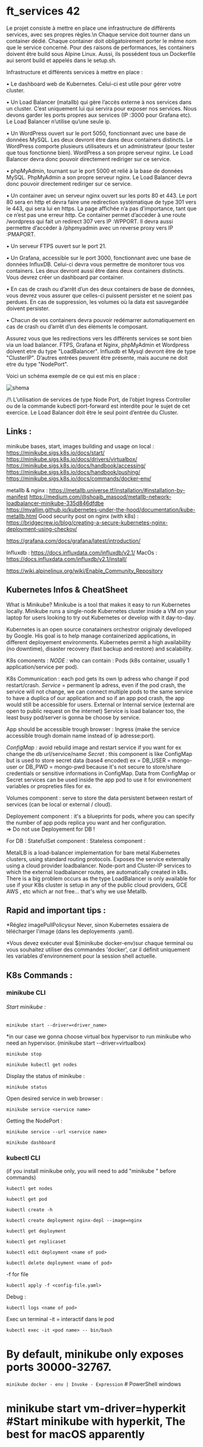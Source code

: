 # ft_services 42

Le projet consiste à mettre en place une infrastructure de différents services, avec ses propres règles.\n
Chaque service doit tourner dans un container dédié.
Chaque container doit obligatoirement porter le même nom que le service concerné.
Pour des raisons de performances, les containers doivent être build sous Alpine Linux.
Aussi, ils possédent tous un Dockerfile aui seront build et appelés dans le setup.sh.

Infrastructure et différents services à mettre en place :

• Le dashboard web de Kubernetes. Celui-ci est utile pour gérer votre cluster.

• Un Load Balancer (matallb) qui gère l’accès externe à nos services dans un cluster.
C’est uniquement lui qui servira pour exposer nos services. 
Nous devons garder les ports propres aux services (IP :3000 pour Grafana etc). 
Le Load Balancer n’utilise qu’une seule ip.

• Un WordPress ouvert sur le port 5050, fonctionnant avec une base de données MySQL. 
Les deux devront être dans deux containers distincts.
Le WordPress comporte plusieurs utilisateurs et un administrateur (pour tester que tous fonctionne bien).
WordPress a son propre serveur nginx.
Le Load Balancer devra donc pouvoir directement rediriger sur ce service.

• phpMyAdmin, tournant sur le port 5000 et relié à la base de données MySQL.
PhpMyAdmin a son propre serveur nginx. 
Le Load Balancer devra donc pouvoir directement rediriger sur ce service.

• Un container avec un serveur nginx ouvert sur les ports 80 et 443. 
Le port 80 sera en http et devra faire une redirection systématique de type 301 vers le 443, qui sera lui en https.
La page affichée n’a pas d’importance, tant que ce n’est pas une erreur http.
Ce container permet d’accéder à une route /wordpress qui fait un redirect 307 vers IP :WPPORT.
Il devra aussi permettre d’accéder à /phpmyadmin avec un reverse proxy vers IP :PMAPORT.

• Un serveur FTPS ouvert sur le port 21. 

• Un Grafana, accessible sur le port 3000, fonctionnant avec une base de données InfluxDB. 
Celui-ci devra vous permettre de monitorer tous vos containers. 
Les deux devront aussi être dans deux containers distincts. 
Vous devrez créer un dashboard par container.

• En cas de crash ou d’arrêt d’un des deux containers de base de données, vous
devrez vous assurer que celles-ci puissent persister et ne soient pas perdues. 
En cas de suppression, les volumes où la data est sauvegardée doivent persister.

• Chacun de vos containers devra pouvoir redémarrer automatiquement en cas de
crash ou d’arrêt d’un des éléments le composant.

Assurez vous que les redirections vers les différents services se sont bien via un load balancer. 
FTPS, Grafana et Nginx, phpMyAdmin et Wordpress doivent etre du type "LoadBalancer". 
Influxdb et Mysql devront être de type "ClusterIP". D’autres entrées
peuvent être présente, mais aucune ne doit etre du type "NodePort".

Voici un schéma exemple de ce qui est mis en place :

![shema](https://github.com/nnieddu/ft_services/blob/main/shema.png)

/!\ L’utilisation de services de type Node Port, de l’objet Ingress
Controller ou de la commande kubectl port-forward est interdite pour le sujet de cet exercice.
Le Load Balancer doit être le seul point d’entrée du Cluster.

## Links :
minikube bases, start, images building and usage on local :
https://minikube.sigs.k8s.io/docs/start/
https://minikube.sigs.k8s.io/docs/drivers/virtualbox/
https://minikube.sigs.k8s.io/docs/handbook/accessing/
https://minikube.sigs.k8s.io/docs/handbook/pushing/
https://minikube.sigs.k8s.io/docs/commands/docker-env/

metallb & nginx :
https://metallb.universe.tf/installation/#installation-by-manifest
https://medium.com/@shoaib_masood/metallb-network-loadbalancer-minikube-335d846dfdbe
https://mvallim.github.io/kubernetes-under-the-hood/documentation/kube-metallb.html
Good security post on nginx (with k8s) : https://bridgecrew.io/blog/creating-a-secure-kubernetes-nginx-deployment-using-checkov/ 

https://grafana.com/docs/grafana/latest/introduction/

Influxdb :
https://docs.influxdata.com/influxdb/v2.1/
MacOs : https://docs.influxdata.com/influxdb/v2.1/install/

https://wiki.alpinelinux.org/wiki/Enable_Community_Repository

## Kubernetes Infos & CheatSheet

What is Minikube?
Minikube is a tool that makes it easy to run Kubernetes locally. Minikube runs a single-node Kubernetes cluster inside a VM on your laptop for users looking to try out Kubernetes or develop with it day-to-day.

Kubernetes is an open source conatainers orchestror originaly develloped by Google.
His goal is to help manage containerized applications, in different deployement environments.
Kubernetes permit a high availability (no downtime), disaster recovery (fast backup and restore) and scalability.

K8s comonents :
*NODE :* who can contain : Pods (k8s container, usually 1 application/service per pod).

K8s Communication : each pod gets its own Ip adress who change if pod restart/crash.
*Service* = permanent Ip adress, even if the pod crash, the service will not change, we can connect multiple pods to the same service to have a duplica
of our application and so if an app pod crash, the app would still be accessible for users.
External or Internal service (external are open to public request on the internet)
Service is load balancer too, the least busy pod/server is gonna be choose by service. 

App should be accessible trough browser : Ingress (make the service accessible trough domain name instead of ip adresse:port).

*ConfigMap :* avoid rebuild image and restart service if you want for ex change the db url/service/name
*Secret :* this component is like ConfigMap but is used to store secret data (base4 encoded) ex = DB_USER = mongo-user or DB_PWD = mongo-pwd
because it's not secure to store/share credentials or sensitive informations in ConfigMap.
Data from ConfigMap or Secret services can be used inside the app pod to use it for environement variables or propreties files for ex.

Volumes component : serve to store the data persistent between restart of services (can be local or external / cloud).

Deployement component : it's a blueprints for pods, where you can specify the number of app pods replica you want and her configuration.  
=> Do not use Deployement for DB !

For DB :
StatefulSet component : 
Stateless component :


MetalLB is a load-balancer implementation for bare metal Kubernetes clusters, using standard routing protocols.
Exposes the service externally using a cloud provider loadbalancer. Node-port and Cluster-IP services to which the external loadbalancer routes, are automatically created in k8s. There is a big problem occurs as the type LoadBalancer is only available for use if your K8s cluster is setup in any of the public cloud providers, GCE AWS , etc which ar not free... that's why we use Metallb.

## Rapid and important tips : 
*Réglez imagePullPolicysur Never, sinon Kubernetes essaiera de télécharger l'image (dans les deployements .yaml).

*Vous devez exécuter eval $(minikube docker-env)sur chaque terminal ou vous souhaitez utiliser des commandes 'docker', car il définit uniquement les variables d'environnement pour la session shell actuelle.

## K8s Commands :
### minikube CLI

###### Start minikube :
```
minikube start --driver=<driver_name>
```
*in our case we gonna choose virtual box hypervisor to run minikube who need an hypervisor. (minikube start --driver=virtualbox)

```
minikube stop
```

```
minikube kubectl get nodes
```

Display the status of minikube :
```
minikube status
```
Open desired service in web browser :
```
minikube service <service name>
```

Getting the NodePort :
```
minikube service --url <service name>
```
```
minikube dashboard
```

### kubectl CLI
(if you install minikube only, you will need to add "minikube " before commands)
```
kubectl get nodes
```

```
kubectl get pod
```


```
kubectl create -h
```
```
kubectl create deployment nginx-depl --image=nginx
```

```
kubectl get deployment
```

```
kubectl get replicaset
```

```
kubectl edit deployment <name of pod>
```

```
kubectl delete deployment <name of pod>
```
-f for file
```
kubectl apply -f <config-file.yaml>
```
Debug : 
```
kubectl logs <name of pod>
```
Exec un terminal -it = interactif dans le pod
```
kubectl exec -it <pod name> -- bin/bash
```

# By default, minikube only exposes ports 30000-32767.

`minikube docker - env | Invoke - Expression` # PowerShell windows
# minikube start vm-driver=hyperkit #Start minikube with hyperkit, The best for macOS apparently
